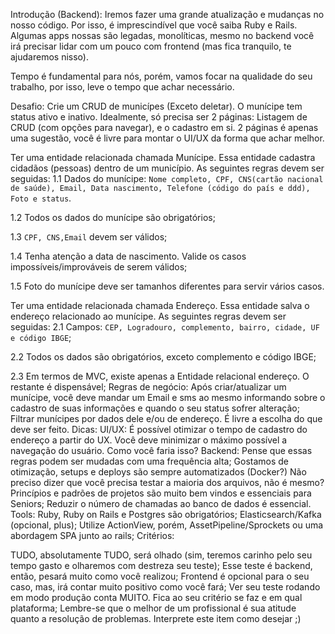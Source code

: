 Introdução (Backend):
Iremos fazer uma grande atualização e mudanças no nosso código. Por isso, é imprescindível que você saiba Ruby e Rails. Algumas apps nossas são legadas, monolíticas, mesmo no backend você irá precisar lidar com um pouco com frontend (mas fica tranquilo, te ajudaremos nisso).

Tempo é fundamental para nós, porém, vamos focar na qualidade do seu trabalho, por isso, leve o tempo que achar necessário.

Desafio:
Crie um CRUD de municípes (Exceto deletar). O munícipe tem status ativo e inativo. Idealmente, só precisa ser 2 páginas: Listagem de CRUD (com opções para navegar), e o cadastro em si. 2 páginas é apenas uma sugestão, você é livre para montar o UI/UX da forma que achar melhor.

Ter uma entidade relacionada chamada Munícipe. Essa entidade cadastra cidadãos (pessoas) dentro de um município. As seguintes regras devem ser seguidas:
1.1 Dados do munícipe: `Nome completo, CPF, CNS(cartão nacional de saúde), Email, Data nascimento, Telefone (código do país e ddd), Foto e status`.

1.2 Todos os dados do munícipe são obrigatórios;

1.3 `CPF, CNS,Email` devem ser válidos;

1.4 Tenha atenção a data de nascimento. Valide os casos impossíveis/improváveis de serem válidos;

1.5 Foto do munícipe deve ser tamanhos diferentes para servir vários casos.




Ter uma entidade relacionada chamada Endereço. Essa entidade salva o endereço relacionado ao munícipe. As seguintes regras devem ser seguidas:
2.1 Campos: `CEP, Logradouro, complemento, bairro, cidade, UF e código IBGE`;

2.2 Todos os dados são obrigatórios, exceto complemento e código IBGE;

2.3 Em termos de MVC, existe apenas a Entidade relacional endereço. O restante é dispensável;
Regras de negócio:
Após criar/atualizar um munícipe, você deve mandar um Email e sms ao mesmo informando sobre o cadastro de suas informações e quando o seu status sofrer alteração;
Filtrar munícipes por dados dele e/ou de endereço. É livre a escolha do que deve ser feito.
Dicas:
UI/UX:
É possível otimizar o tempo de cadastro do endereço a partir do UX.
Você deve minimizar o máximo possível a navegação do usuário. Como você faria isso?
Backend:
Pense que essas regras podem ser mudadas com uma frequência alta;
Gostamos de otimização, setups e deploys são sempre automatizados (Docker?)
Não preciso dizer que você precisa testar a maioria dos arquivos, não é mesmo?
Princípios e padrões de projetos são muito bem vindos e essenciais para Seniors;
Reduzir o número de chamadas ao banco de dados é essencial.
Tools:
Ruby, Ruby on Rails e Postgres são obrigatórios;
Elasticsearch/Kafka (opcional, plus);
Utilize ActionView, porém, AssetPipeline/Sprockets ou uma abordagem SPA junto ao rails;
Critérios:

TUDO, absolutamente TUDO, será olhado (sim, teremos carinho pelo seu tempo gasto e olharemos com destreza seu teste);
Esse teste é backend, então, pesará muito como você realizou;
Frontend é opcional para o seu caso, mas, irá contar muito positivo como você fará;
Ver seu teste rodando em modo produção conta MUITO. Fica ao seu critério se faz e em qual plataforma;
Lembre-se que o melhor de um profissional é sua atitude quanto a resolução de problemas. Interprete este item como desejar ;)
